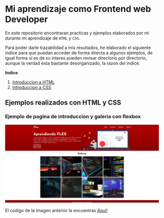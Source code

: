 # Mi aprendizaje como Frontend web Developer
En este repositorio encontraran practicas y ejemplos elaborados por mi durante mi aprendizaje de `HTML` y `CSS`.

Para poder darle trazabilidad a mis resultados, he elaborado el siguiente indice para que puedan acceder de forma directa a algunos ejemplos, de igual forma si es de su interes pueden revisar directorio por directorio, aunque la verdad esta bastante desorganizado, la razon del indice.


**Indice**
<ol>
    <li><a href="/class_css/_html_css_/README.md" target="_blank">Introduccion a HTML</a></li>
    <li><a href="/class_css/_html_css_/units_measure/README.md" target="_blank">Introduccion a CSS</a></li>
</ol>


## Ejemplos realizados con HTML y CSS

### Ejemplo de pagina de introduccion y galeria con flexbox

![Ejemplo de pagina con flexbox](class_css/_html_css_/assets/APRENDIENDO%20FLEX.png)

El codigo de la imagen anterior la encuentras <a href="class_css/_clase_5_" target="_blank">Aqui!</a>